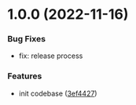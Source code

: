 # 1.0.0 (2022-11-16)


### Bug Fixes

* fix: release process


### Features

* init codebase ([3ef4427](https://github.com/patoi/oss-cache/commit/3ef44270baeda292327404467dc6408a871221d3))
